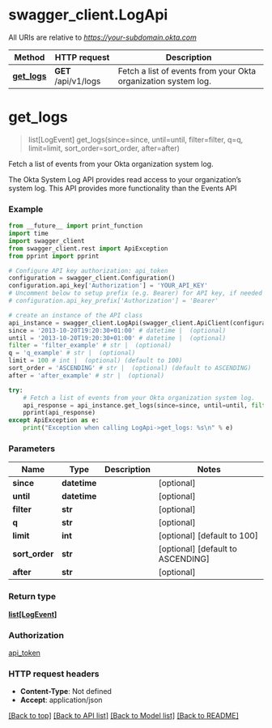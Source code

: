 # swagger_client.LogApi

All URIs are relative to *https://your-subdomain.okta.com*

Method | HTTP request | Description
------------- | ------------- | -------------
[**get_logs**](LogApi.md#get_logs) | **GET** /api/v1/logs | Fetch a list of events from your Okta organization system log.

# **get_logs**
> list[LogEvent] get_logs(since=since, until=until, filter=filter, q=q, limit=limit, sort_order=sort_order, after=after)

Fetch a list of events from your Okta organization system log.

The Okta System Log API provides read access to your organization’s system log. This API provides more functionality than the Events API

### Example
```python
from __future__ import print_function
import time
import swagger_client
from swagger_client.rest import ApiException
from pprint import pprint

# Configure API key authorization: api_token
configuration = swagger_client.Configuration()
configuration.api_key['Authorization'] = 'YOUR_API_KEY'
# Uncomment below to setup prefix (e.g. Bearer) for API key, if needed
# configuration.api_key_prefix['Authorization'] = 'Bearer'

# create an instance of the API class
api_instance = swagger_client.LogApi(swagger_client.ApiClient(configuration))
since = '2013-10-20T19:20:30+01:00' # datetime |  (optional)
until = '2013-10-20T19:20:30+01:00' # datetime |  (optional)
filter = 'filter_example' # str |  (optional)
q = 'q_example' # str |  (optional)
limit = 100 # int |  (optional) (default to 100)
sort_order = 'ASCENDING' # str |  (optional) (default to ASCENDING)
after = 'after_example' # str |  (optional)

try:
    # Fetch a list of events from your Okta organization system log.
    api_response = api_instance.get_logs(since=since, until=until, filter=filter, q=q, limit=limit, sort_order=sort_order, after=after)
    pprint(api_response)
except ApiException as e:
    print("Exception when calling LogApi->get_logs: %s\n" % e)
```

### Parameters

Name | Type | Description  | Notes
------------- | ------------- | ------------- | -------------
 **since** | **datetime**|  | [optional] 
 **until** | **datetime**|  | [optional] 
 **filter** | **str**|  | [optional] 
 **q** | **str**|  | [optional] 
 **limit** | **int**|  | [optional] [default to 100]
 **sort_order** | **str**|  | [optional] [default to ASCENDING]
 **after** | **str**|  | [optional] 

### Return type

[**list[LogEvent]**](LogEvent.md)

### Authorization

[api_token](../README.md#api_token)

### HTTP request headers

 - **Content-Type**: Not defined
 - **Accept**: application/json

[[Back to top]](#) [[Back to API list]](../README.md#documentation-for-api-endpoints) [[Back to Model list]](../README.md#documentation-for-models) [[Back to README]](../README.md)

